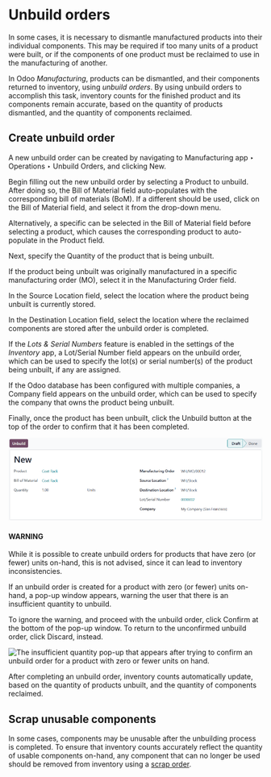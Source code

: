 # Unbuild orders

In some cases, it is necessary to dismantle manufactured products into their individual components.
This may be required if too many units of a product were built, or if the components of one product
must be reclaimed to use in the manufacturing of another.

In Odoo *Manufacturing*, products can be dismantled, and their components returned to inventory,
using *unbuild orders*. By using unbuild orders to accomplish this task, inventory counts for the
finished product and its components remain accurate, based on the quantity of products dismantled,
and the quantity of components reclaimed.

## Create unbuild order

A new unbuild order can be created by navigating to Manufacturing app ‣ Operations
‣ Unbuild Orders, and clicking New.

Begin filling out the new unbuild order by selecting a Product to unbuild. After doing
so, the Bill of Material field auto-populates with the corresponding bill of materials
(BoM). If a different  should be used, click on the Bill of Material field, and
select it from the drop-down menu.

Alternatively, a specific  can be selected in the Bill of Material field before
selecting a product, which causes the corresponding product to auto-populate in the
Product field.

Next, specify the Quantity of the product that is being unbuilt.

If the product being unbuilt was originally manufactured in a specific manufacturing order (MO),
select it in the Manufacturing Order field.

In the Source Location field, select the location where the product being unbuilt is
currently stored.

In the Destination Location field, select the location where the reclaimed components
are stored after the unbuild order is completed.

If the *Lots & Serial Numbers* feature is enabled in the settings of the *Inventory* app, a
Lot/Serial Number field appears on the unbuild order, which can be used to specify the
lot(s) or serial number(s) of the product being unbuilt, if any are assigned.

If the Odoo database has been configured with multiple companies, a Company field
appears on the unbuild order, which can be used to specify the company that owns the product being
unbuilt.

Finally, once the product has been unbuilt, click the Unbuild button at the top of the
order to confirm that it has been completed.

![A filled-out unbuild order.](../../../../.gitbook/assets/unbuild-order.png)

#### WARNING
While it is possible to create unbuild orders for products that have zero (or fewer) units
on-hand, this is not advised, since it can lead to inventory inconsistencies.

If an unbuild order is created for a product with zero (or fewer) units on-hand, a pop-up window
appears, warning the user that there is an insufficient quantity to unbuild.

To ignore the warning, and proceed with the unbuild order, click Confirm at the
bottom of the pop-up window. To return to the unconfirmed unbuild order, click
Discard, instead.

![The insufficient quantity pop-up that appears after trying to confirm an unbuild order
for a product with zero or fewer units on hand.](../../../../.gitbook/assets/insufficient-quantity.png)

After completing an unbuild order, inventory counts automatically update, based on the quantity of
products unbuilt, and the quantity of components reclaimed.

## Scrap unusable components

In some cases, components may be unusable after the unbuilding process is completed. To ensure that
inventory counts accurately reflect the quantity of usable components on-hand, any component that
can no longer be used should be removed from inventory using a [scrap order](../../inventory/warehouses_storage/inventory_management/scrap_inventory.md).
